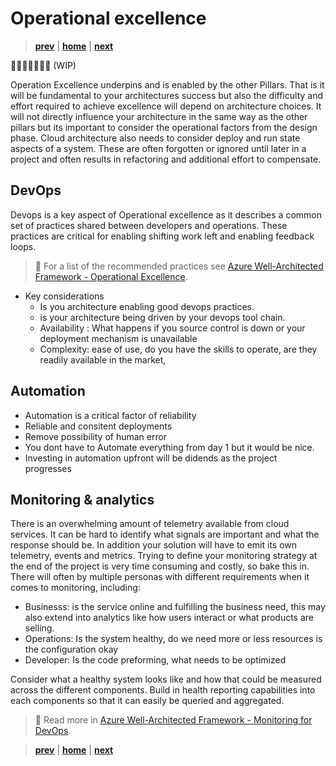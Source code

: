 # Operational excellence

> **[prev]** | **[home]**  | **[next]**

👷🏻‍♂️🚧👷🏻‍♀️ (WIP)

Operation Excellence underpins and is enabled by the other Pillars. That is it will be fundamental to your architectures success but also the difficulty and effort required to achieve excellence will depend on architecture choices. It will not directly influence your architecture in the same way as the other pillars but its important to consider the operational factors from the design phase.  Cloud architecture also needs to consider deploy and run state aspects of a system. These are often forgotten or ignored until later in a project and often results in refactoring and additional effort to compensate.
## DevOps
Devops is a key aspect of Operational excellence as it describes a common set of practices shared between developers and operations. These practices are critical for enabling shifting work left and enabling feedback loops.   
> 📖 For a list of the recommended practices see [Azure Well-Architected Framework - Operational Excellence].

* Key considerations
    * Is you architecture enabling good devops practices. 
    *  is your architecture being driven by your devops tool chain.
    * Availability : What happens if you source control is down or your deployment mechanism is unavailable
    * Complexity: ease of use, do you have the skills to operate, are they readily available in the market,
    

## Automation
* Automation is a critical factor of reliability
* Reliable and consitent deployments
* Remove possibility of human error
* You dont have to Automate everything from day 1 but it would be nice.
* Investing in automation upfront will be didends as the project progresses

## Monitoring & analytics
There is an overwhelming amount of telemetry available from cloud services. It can be hard to identify what signals are important and what the response should be. In addition your solution will have to emit its own telemetry, events and metrics. Trying to define your monitoring strategy at the end of the project is very time consuming and costly, so bake this in. There will often by multiple personas with different requirements when it comes to monitoring, including:
* Businesss: is the service online and fulfilling the business need, this may also extend into analytics like how users interact or what products are selling.
* Operations: Is the system healthy, do we need more or less resources is the configuration okay
* Developer: Is the code preforming, what needs to be optimized

Consider what a healthy system looks like and how that could be measured across the different components. Build in health reporting capabilities into each components so that it can easily be queried and aggregated. 
> 📖 Read more in [Azure Well-Architected Framework - Monitoring for DevOps].



> **[prev]** | **[home]**  | **[next]**

[prev]:./performance.md
[home]:/README.md
[next]:/README.md
[Azure Well-Architected Framework - Monitoring for DevOps]:https://docs.microsoft.com/en-us/azure/architecture/framework/devops/monitoring
[Azure Well-Architected Framework - Operational Excellence]:https://docs.microsoft.com/en-us/azure/architecture/framework/devops/overview